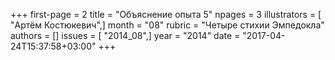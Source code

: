 +++
first-page = 2
title = "Объяснение опыта 5"
npages = 3
illustrators = [ "Артём Костюкевич",]
month = "08"
rubric = "Четыре стихии Эмпедокла"
authors = []
issues = [ "2014_08",]
year = "2014"
date = "2017-04-24T15:37:58+03:00"
+++

